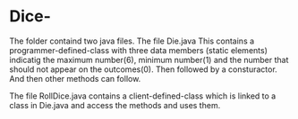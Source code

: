 # Dice-
The folder containd two java files.
The file Die.java
This contains a programmer-defined-class with three data members (static elements) indicatig the maximum number(6), minimum number(1) and the number that should not appear on the outcomes(0).
Then followed by a consturactor. And then other methods can follow.

The file RollDice.java contains a client-defined-class which is linked to a class in Die.java and access the methods and uses them.
